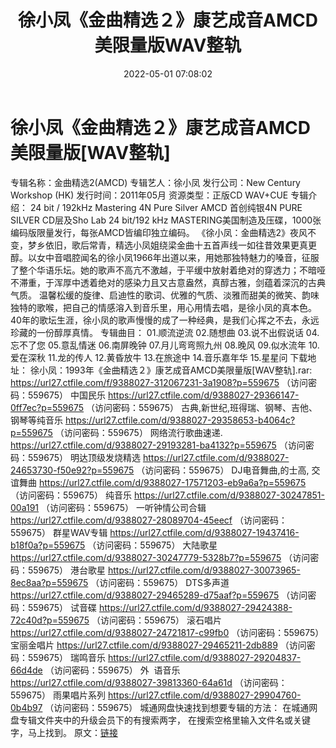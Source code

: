 ﻿---
title: 徐小凤《金曲精选２》康艺成音AMCD美限量版WAV整轨
date: 2022-05-01 07:08:02
categories: WAV车载音乐、镜像
tags: 华语中文
---
# 徐小凤《金曲精选２》康艺成音AMCD美限量版[WAV整轨]

专辑名称：金曲精选2(AMCD)
专辑艺人：徐小凤
发行公司：New Century
Workshop (HK)
发行时间：2011年05月
资源类型：正版CD
WAV+CUE
专辑介绍：
24 bit / 192kHz
Mastering 4N Pure Silver AMCD 首创纯银4N PURE SILVER CD层及Sho Lab 24
bit/192 kHz
MASTERING美国制造及压碟，1000张编码版限量发行，每张AMCD皆编印独立编码。
《徐小凤：金曲精选2》夜风不变，梦乡依旧，歌后常青，精选小凤姐绕梁金曲十五首声线一如往昔效果更真更醇。以女中音唱腔闻名的徐小凤1966年出道以来，用她那独特魅力的嗓音，征服了整个华语乐坛。她的歌声不高亢不激越，于平缓中放射着绝对的穿透力；不暗哑不滞重，于浑厚中透着绝对的感染力且又古意盎然，真醇古雅，剑蕴着深沉的古典气质。
温馨松缓的旋律、启迪性的歌词、优雅的气质、淡雅而甜美的微笑、韵味独特的歌喉，把自己的情感溶入到音乐里，用心用情去唱，是徐小凤的真本色。40年的歌坛生涯，徐小凤的歌声慢慢的成了一种经典，是我们心挥之不去，永远珍藏的一份醇厚真情。
专辑曲目：
01.顺流逆流
02.随想曲
03.说不出假说话
04.忘不了您
05.意乱情迷
06.南屏晚钟
07.月儿弯弯照九州
08.晚风
09.似水流年
10.爱在深秋
11.龙的传人
12.黄昏放牛
13.在旅途中
14.音乐嘉年华
15.星星问
下载地址：
徐小凤：1993年《金曲精选２》康艺成音AMCD美限量版[WAV整轨].rar: https://url27.ctfile.com/f/9388027-312067231-3a1908?p=559675
（访问密码：559675）
中国民乐
https://url27.ctfile.com/d/9388027-29366147-0ff7ec?p=559675
（访问密码：559675）
古典,新世纪,班得瑞、钢琴、吉他、钢琴等纯音乐
https://url27.ctfile.com/d/9388027-29358653-b4064c?p=559675
（访问密码：559675）
网络流行歌曲速递.
https://url27.ctfile.com/d/9388027-29193281-ba4132?p=559675
（访问密码：559675）
明达顶级发烧精选
https://url27.ctfile.com/d/9388027-24653730-f50e92?p=559675
（访问密码：559675）
DJ电音舞曲,的士高, 交谊舞曲
https://url27.ctfile.com/d/9388027-17571203-eb9a6a?p=559675
（访问密码：559675）
纯音乐
https://url27.ctfile.com/d/9388027-30247851-00a191
（访问密码：559675）
一听钟情公司合辑
https://url27.ctfile.com/d/9388027-28089704-45eecf
（访问密码：559675）
群星WAV专辑
https://url27.ctfile.com/d/9388027-19437416-b18f0a?p=559675
（访问密码：559675）
大陆歌星
https://url27.ctfile.com/d/9388027-30247779-5328b7?p=559675
（访问密码：559675）
港台歌星
https://url27.ctfile.com/d/9388027-30073965-8ec8aa?p=559675
（访问密码：559675）
DTS多声道
https://url27.ctfile.com/d/9388027-29465289-d75aaf?p=559675
（访问密码：559675）
试音碟
https://url27.ctfile.com/d/9388027-29424388-72c40d?p=559675
（访问密码：559675）
滚石唱片
https://url27.ctfile.com/d/9388027-24721817-c99fb0
（访问密码：559675）
宝丽金唱片
https://url27.ctfile.com/d/9388027-29465211-2db889
（访问密码：559675）
瑞鸣音乐
https://url27.ctfile.com/d/9388027-29204837-66d4de
（访问密码：559675）
外  语音乐
https://url27.ctfile.com/d/9388027-39813360-64a61d
（访问密码：559675）
雨果唱片系列
https://url27.ctfile.com/d/9388027-29904760-0b4b97
（访问密码：559675）
城通网盘快速找到想要专辑的方法：
在城通网盘专辑文件夹中的升级会员下的有搜索两字，
在搜索空格里输入文件名或关键字，马上找到。
原文：[链接](https://blog.sina.com.cn/s/blog_1647c7e7601030wyk.html)